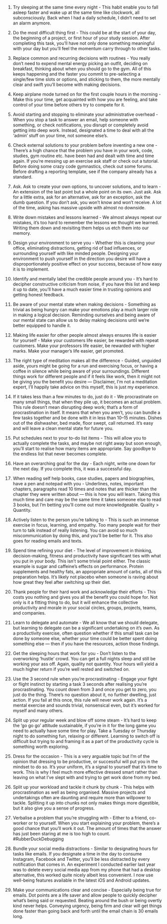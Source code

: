 1. Try sleeping at the same time every night - This habit enable you to fall asleep faster and wake up at the same time like clockwork, all subconsciously. Back when I had a daily schedule, I didn’t need to set an alarm anymore.

2. Do the most difficult thing first - This could be at the start of your day, the beginning of a project, or first hour of your study session. After completing this task, you’ll have not only done something meaningful with your day but you’ll feel the momentum carry through to other tasks.

3. Replace common and recurring decisions with routines - You really don’t need to expend mental energy picking an outfit, deciding on breakfast, thinking about when you should go to the gym. All of this keeps happening and the faster you commit to pre-selecting a single/few time slots or options, and sticking to them, the more mentally clear and swift you’ll become with making decisions.

4. Keep airplane mode turned on for the first couple hours in the morning - Make this your time, get acquainted with how you are feeling, and take control of your time before others try to compete for it.

5. Avoid starting and stopping to eliminate your administrative overhead - When you stop a task to answer an email, help someone with something, or check notifications, you disrupt or completely avoid getting into deep work. Instead, designated a time to deal with all the ‘admin’ stuff on your time, not someone else’s.

6. Check external solutions to your problem before inventing a new one - There’s a high chance that the problem you have in your work, code, studies, gym routine etc. have been had and dealt with time and time again. If you’re messing up an exercise ask staff or check out a tutorial. Before doing some crazy code gymnastics, check out some forums. Before drafting a reporting template, see if the company already has a standard.

7. Ask. Ask to create your own options, to uncover solutions, and to learn - An extension of the last point but a whole point on its own. Just ask. Ask for a little extra, ask for an alternative, ask for an exception, ask the dumb question. If you don’t ask, you won’t know and won’t receive. A lot of the time, asking has massive upside with almost no downside.

8. Write down mistakes and lessons learned - We almost always repeat our mistakes, it’s too hard to remember the lessons we thought we learned. Writing them down and revisiting them helps us etch them into our memory.

9. Design your environment to serve you - Whether this is cleaning your office, eliminating distractions, getting rid of bad influences, or surrounding yourself with like minded people. Designing your environment to push yourself in the direction you desire will have a disproportionately positive effect on your success, because of how easy it is to implement.

10. Identify and mentally label the credible people around you - It’s hard to decipher constructive criticism from noise, if you have this list and keep it up to date, you’ll have a much easier time in trusting opinions and getting honest feedback.

11. Be aware of your mental state when making decisions - Something as trivial as being hungry can make your emotions play a much larger role in making a logical decision. Reminding ourselves and being aware of our mental state can allow us to delay making decisions until we’re better equipped to handle it.

12. Making life easier for other people almost always ensures life is easier for yourself - Make your customers life easier, be rewarded with repeat customers. Make your professors life easier, be rewarded with higher marks. Make your manager’s life easier, get promoted.

13. The right type of meditation makes all the difference - Guided, unguided aside, yours might be going for a run and exercising focus, or having a coffee in silence while being aware of your surroundings. Different things work for different people and if it feels like work, then it might not be giving you the benefit you desire — Disclaimer, I’m not a meditation expert, I’ll happily take advice on this myself, this is just my experience.

14. If it takes less than a few minutes to do, just do it - We procrastinate on many small things, that when they pile up, it becomes an actual problem. This rule doesn’t mean disrupting deep work; that’s a form of procrastination in itself. It means that when you aren’t, you can bundle a few tasks together and be done with it in less than 10–15 minutes. Dishes out of the dishwasher, bed made, floor swept, call returned. It’s easy and will leave a clean mental state for future you.

15. Put schedules next to your to-do list items - This will allow you to actually complete the tasks, and maybe not right away but soon enough, you’ll start to realise how many items are appropriate. Say goodbye to the endless list that never becomes complete.

16. Have an overarching goal for the day - Each night, write one down for the next day. If you complete this, it was a successful day.

17. When reading self help books, case studies, papers and biographies, have a pen and notepad with you - Underlines, notes, important chapters, paragraphs read 10 times and notes that are thicker than the chapter they were written about — this is how you will learn. Taking this much time and care may be the same time it takes someone else to read 3 books, but I’m betting you’ll come out more knowledgeable. Quality > Quantity.

18. Actively listen to the person you’re talking to - This is such an immense exercise in focus, learning, and empathy. Too many people wait for their turn to talk instead of really listening. You can avoid so much miscommunication by doing this, and you’ll be better for it. This also goes for reading emails and texts.

19. Spend time refining your diet - The level of improvement in thinking, decision-making, fitness and productivity have significant ties with what you put in your body. This isn’t some trivial point either. The classic example is sugar and caffeine’s effects on performance. Protein supplements and healthy fats, an appropriate amount of carbs, all of this preparation helps. It’s likely not placebo when someone is raving about how great they feel after switching up their diet.

20. Thank people for their hard work and acknowledge their efforts - This costs you nothing and gives you all the benefit you could hope for. Not only is it a fitting thing to do, but it will enhance the collective productivity and morale in your social circles, groups, projects, teams, and companies.

21. Learn to delegate and automate - We all know that we should delegate, but learning to delegate can be a significant undertaking on it’s own. As a productivity exercise, often question whether if this small task can be done by someone else, whether your time could be better spent doing something else — then if you have the resources, action those findings.

22. Get the sleeping hours that work for you - Don’t listen to the overworking ‘hustle’ crowd. You can get a full nights sleep and still be working your ass off. Again, quality not quantity. Your hours will yield a much higher return if you’re well rested and switched on.

23. Use the 3 second rule when you’re procrastinating - Engage your fight or flight instinct by starting a task 3 seconds after realising you’re procrastinating. You count down from 3 and once you get to zero, you just do the thing. There’s no question about it, no further dwelling, just action. If you fail at this once, this rule will never work again. It’s a mental exercise and sounds trivial, nonsensical even, but it’s worked for myself and many others.

24. Split up your regular week and blow off some steam - It’s hard to keep the ‘go go go’ attitude sustainable, if you’re in it for the long game you need to actually have some time for play. Take a Tuesday or Thursday night to do something fun, relaxing or different. Learning to switch off is difficult but trying to and framing it as a part of the productivity cycle is something worth exploring.

25. Dress for the occasion - This is a very arguable topic but I’m of the opinion that dressing to be productive, or successful will put you in the mindset to do so. It’s your uniform, it’s a signal to yourself that it’s time to work. This is why I feel much more effective dressed smart rather than leaving on what I’ve slept with and trying to get work done from my bed.

26. Split up your workload and tackle it chunk by chunk - This helps with procrastination as well as being organised. Massive projects and undertakings often are daunting and require more than willpower to tackle. Splitting it up into chunks not only makes things more digestible, but it also give you a sense of progress.

27. Verbalise a problem that you’re struggling with - Either to a friend, co-worker or to yourself. When you start explaining your problem, there’s a good chance that you’ll work it out. The amount of times that the answer has just been staring at me is too high to count. #RubberDuckDebugging

28. Bundle your social media distractions - Similar to designating hours for tasks like emails. If you designate a time in the day to consume Instagram, Facebook and Twitter, you’ll be less distracted by every notification that comes in. An experiment I conducted earlier last year was to delete every social media app from my phone that had a desktop alternative, this worked quite nicely albeit less convenient. I now use well-being features available in the latest iOS and Android updates.

29. Make your communications clear and concise - Especially being true for emails. Dot points are a life saver and allow people to quickly decipher what’s being said or requested. Beating around the bush or being overtly kind never helps. Conveying urgency, being firm and clear will get things done faster than going back and forth until the email chain is 30 emails long.
